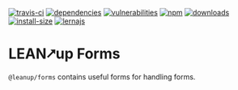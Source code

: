 [![travis-ci][travis-ci]][travis-ci-url]
[![dependencies][dependencies]][dependencies-url]
[![vulnerabilities][vulnerabilities]][vulnerabilities-url]
[![npm][npm]][npm-url]
[![downloads][downloads]][downloads-url]
[![install-size][install-size]][install-size-url]
[![lernajs][lernajs]][lernajs-url]

[npm]: https://img.shields.io/npm/v/@leanup/forms
[npm-url]: https://www.npmjs.com/package/@leanup/forms
[dependencies]: https://img.shields.io/david/modevel/leanup?path=forms
[dependencies-url]: https://david-dm.org/modevel/leanup?path=forms
[vulnerabilities]: https://snyk.io/test/npm/@leanup/forms/badge.svg
[vulnerabilities-url]: https://snyk.io/test/npm/@leanup/forms
[downloads]: https://img.shields.io/npm/dm/@leanup/forms
[downloads-url]: https://npmcharts.com/compare/@leanup/forms?minimal=true
[travis-ci]: https://travis-ci.com/modevel/leanup.svg?branch=master
[travis-ci-url]: https://travis-ci.com/modevel/leanup
[install-size]: https://packagephobia.now.sh/badge?p=@leanup/forms
[install-size-url]: https://packagephobia.now.sh/result?p=@leanup/forms
[lernajs]: https://img.shields.io/badge/managed%20with-lerna-blueviolet
[lernajs-url]: https://lerna.js.org

# LEAN⭧up Forms

`@leanup/forms` contains useful forms for handling forms.
